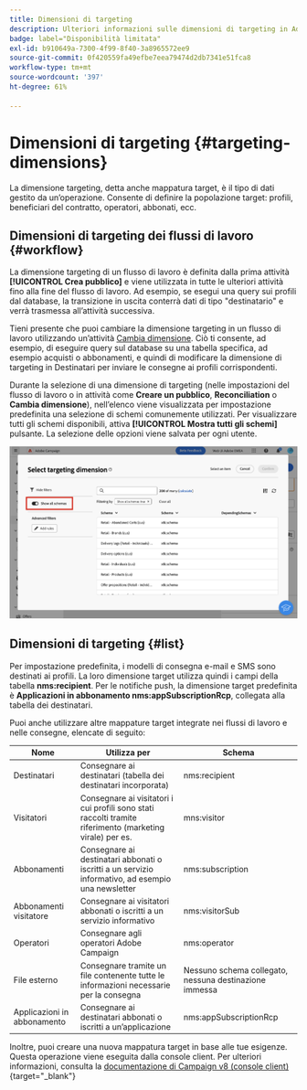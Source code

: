 ```yaml
---
title: Dimensioni di targeting
description: Ulteriori informazioni sulle dimensioni di targeting in Adobe Campaign Web
badge: label="Disponibilità limitata"
exl-id: b910649a-7300-4f99-8f40-3a8965572ee9
source-git-commit: 0f420559fa49efbe7eea79474d2db7341e51fca8
workflow-type: tm+mt
source-wordcount: '397'
ht-degree: 61%

---
```


# Dimensioni di targeting {#targeting-dimensions}

La dimensione targeting, detta anche mappatura target, è il tipo di dati gestito da un’operazione. Consente di definire la popolazione target: profili, beneficiari del contratto, operatori, abbonati, ecc.

## Dimensioni di targeting dei flussi di lavoro {#workflow}

La dimensione targeting di un flusso di lavoro è definita dalla prima attività **[!UICONTROL Crea pubblico]** e viene utilizzata in tutte le ulteriori attività fino alla fine del flusso di lavoro. Ad esempio, se esegui una query sui profili dal database, la transizione in uscita conterrà dati di tipo &quot;destinatario&quot; e verrà trasmessa all’attività successiva.

Tieni presente che puoi cambiare la dimensione targeting in un flusso di lavoro utilizzando un’attività [Cambia dimensione](../workflows/activities/change-dimension.md). Ciò ti consente, ad esempio, di eseguire query sul database su una tabella specifica, ad esempio acquisti o abbonamenti, e quindi di modificare la dimensione di targeting in Destinatari per inviare le consegne ai profili corrispondenti.

Durante la selezione di una dimensione di targeting (nelle impostazioni del flusso di lavoro o in attività come **Creare un pubblico**, **Reconciliation** o **Cambia dimensione**), nell’elenco viene visualizzata per impostazione predefinita una selezione di schemi comunemente utilizzati. Per visualizzare tutti gli schemi disponibili, attiva **[!UICONTROL Mostra tutti gli schemi]** pulsante. La selezione delle opzioni viene salvata per ogni utente.

![](assets/targeting-dimension-show-all.png)

## Dimensioni di targeting {#list}

Per impostazione predefinita, i modelli di consegna e-mail e SMS sono destinati ai profili. La loro dimensione target utilizza quindi i campi della tabella **nms:recipient**. Per le notifiche push, la dimensione target predefinita è **Applicazioni in abbonamento nms:appSubscriptionRcp**, collegata alla tabella dei destinatari.

Puoi anche utilizzare altre mappature target integrate nei flussi di lavoro e nelle consegne, elencate di seguito:

| Nome | Utilizza per | Schema |
|---|---|---|
| Destinatari | Consegnare ai destinatari (tabella dei destinatari incorporata) | nms:recipient |
| Visitatori | Consegnare ai visitatori i cui profili sono stati raccolti tramite riferimento (marketing virale) per es. | mns:visitor |
| Abbonamenti | Consegnare ai destinatari abbonati o iscritti a un servizio informativo, ad esempio una newsletter | nms:subscription |
| Abbonamenti visitatore | Consegnare ai visitatori abbonati o iscritti a un servizio informativo | nms:visitorSub |
| Operatori | Consegnare agli operatori Adobe Campaign | nms:operator |
| File esterno | Consegnare tramite un file contenente tutte le informazioni necessarie per la consegna | Nessuno schema collegato, nessuna destinazione immessa |
| Applicazioni in abbonamento | Consegnare ai destinatari abbonati o iscritti a un’applicazione | nms:appSubscriptionRcp |

Inoltre, puoi creare una nuova mappatura target in base alle tue esigenze. Questa operazione viene eseguita dalla console client. Per ulteriori informazioni, consulta la [documentazione di Campaign v8 (console client)](https://experienceleague.adobe.com/docs/campaign/campaign-v8/audience/add-profiles/target-mappings.html?lang=it#new-mapping){target="_blank"}
